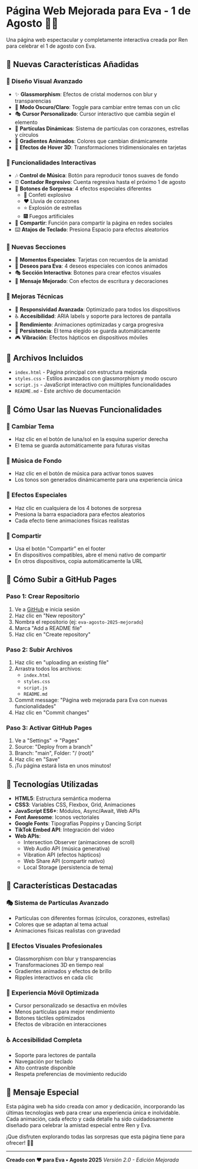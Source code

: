 # Página Web Mejorada para Eva - 1 de Agosto 🎉✨

Una página web espectacular y completamente interactiva creada por Ren para celebrar el 1 de agosto con Eva.

## 🌟 Nuevas Características Añadidas

### 🎨 Diseño Visual Avanzado
- ✨ **Glassmorphism**: Efectos de cristal modernos con blur y transparencias
- 🌙 **Modo Oscuro/Claro**: Toggle para cambiar entre temas con un clic
- 🎭 **Cursor Personalizado**: Cursor interactivo que cambia según el elemento
- 🎪 **Partículas Dinámicas**: Sistema de partículas con corazones, estrellas y círculos
- 🌈 **Gradientes Animados**: Colores que cambian dinámicamente
- 💫 **Efectos de Hover 3D**: Transformaciones tridimensionales en tarjetas

### 🎵 Funcionalidades Interactivas
- 🎶 **Control de Música**: Botón para reproducir tonos suaves de fondo
- ⏰ **Contador Regresivo**: Cuenta regresiva hasta el próximo 1 de agosto
- 🎊 **Botones de Sorpresa**: 4 efectos especiales diferentes
  - 🎉 Confeti explosivo
  - ❤️ Lluvia de corazones
  - ⭐ Explosión de estrellas
  - 🎆 Fuegos artificiales
- 📱 **Compartir**: Función para compartir la página en redes sociales
- ⌨️ **Atajos de Teclado**: Presiona Espacio para efectos aleatorios

### 📱 Nuevas Secciones
- 📸 **Momentos Especiales**: Tarjetas con recuerdos de la amistad
- 🌟 **Deseos para Eva**: 4 deseos especiales con iconos animados
- 🎭 **Sección Interactiva**: Botones para crear efectos visuales
- 💌 **Mensaje Mejorado**: Con efectos de escritura y decoraciones

### 🔧 Mejoras Técnicas
- 📱 **Responsividad Avanzada**: Optimizado para todos los dispositivos
- ♿ **Accesibilidad**: ARIA labels y soporte para lectores de pantalla
- 🎯 **Rendimiento**: Animaciones optimizadas y carga progresiva
- 💾 **Persistencia**: El tema elegido se guarda automáticamente
- 🎮 **Vibración**: Efectos hápticos en dispositivos móviles

## 📁 Archivos Incluidos

- `index.html` - Página principal con estructura mejorada
- `styles.css` - Estilos avanzados con glassmorphism y modo oscuro
- `script.js` - JavaScript interactivo con múltiples funcionalidades
- `README.md` - Este archivo de documentación

## 🚀 Cómo Usar las Nuevas Funcionalidades

### 🌙 Cambiar Tema
- Haz clic en el botón de luna/sol en la esquina superior derecha
- El tema se guarda automáticamente para futuras visitas

### 🎵 Música de Fondo
- Haz clic en el botón de música para activar tonos suaves
- Los tonos son generados dinámicamente para una experiencia única

### 🎊 Efectos Especiales
- Haz clic en cualquiera de los 4 botones de sorpresa
- Presiona la barra espaciadora para efectos aleatorios
- Cada efecto tiene animaciones físicas realistas

### 📱 Compartir
- Usa el botón "Compartir" en el footer
- En dispositivos compatibles, abre el menú nativo de compartir
- En otros dispositivos, copia automáticamente la URL

## 🎯 Cómo Subir a GitHub Pages

### Paso 1: Crear Repositorio
1. Ve a [GitHub](https://github.com) e inicia sesión
2. Haz clic en "New repository"
3. Nombra el repositorio (ej: `eva-agosto-2025-mejorado`)
4. Marca "Add a README file"
5. Haz clic en "Create repository"

### Paso 2: Subir Archivos
1. Haz clic en "uploading an existing file"
2. Arrastra todos los archivos:
   - `index.html`
   - `styles.css`
   - `script.js`
   - `README.md`
3. Commit message: "Página web mejorada para Eva con nuevas funcionalidades"
4. Haz clic en "Commit changes"

### Paso 3: Activar GitHub Pages
1. Ve a "Settings" → "Pages"
2. Source: "Deploy from a branch"
3. Branch: "main", Folder: "/ (root)"
4. Haz clic en "Save"
5. ¡Tu página estará lista en unos minutos!

## 🎨 Tecnologías Utilizadas

- **HTML5**: Estructura semántica moderna
- **CSS3**: Variables CSS, Flexbox, Grid, Animaciones
- **JavaScript ES6+**: Módulos, Async/Await, Web APIs
- **Font Awesome**: Iconos vectoriales
- **Google Fonts**: Tipografías Poppins y Dancing Script
- **TikTok Embed API**: Integración del video
- **Web APIs**: 
  - Intersection Observer (animaciones de scroll)
  - Web Audio API (música generativa)
  - Vibration API (efectos hápticos)
  - Web Share API (compartir nativo)
  - Local Storage (persistencia de tema)

## 🌟 Características Destacadas

### 🎭 Sistema de Partículas Avanzado
- Partículas con diferentes formas (círculos, corazones, estrellas)
- Colores que se adaptan al tema actual
- Animaciones físicas realistas con gravedad

### 🎨 Efectos Visuales Profesionales
- Glassmorphism con blur y transparencias
- Transformaciones 3D en tiempo real
- Gradientes animados y efectos de brillo
- Ripples interactivos en cada clic

### 📱 Experiencia Móvil Optimizada
- Cursor personalizado se desactiva en móviles
- Menos partículas para mejor rendimiento
- Botones táctiles optimizados
- Efectos de vibración en interacciones

### ♿ Accesibilidad Completa
- Soporte para lectores de pantalla
- Navegación por teclado
- Alto contraste disponible
- Respeta preferencias de movimiento reducido

## 💝 Mensaje Especial

Esta página web ha sido creada con amor y dedicación, incorporando las últimas tecnologías web para crear una experiencia única e inolvidable. Cada animación, cada efecto y cada detalle ha sido cuidadosamente diseñado para celebrar la amistad especial entre Ren y Eva.

¡Que disfruten explorando todas las sorpresas que esta página tiene para ofrecer! 🎈✨

---

**Creado con ❤️ para Eva • Agosto 2025**
*Versión 2.0 - Edición Mejorada*

